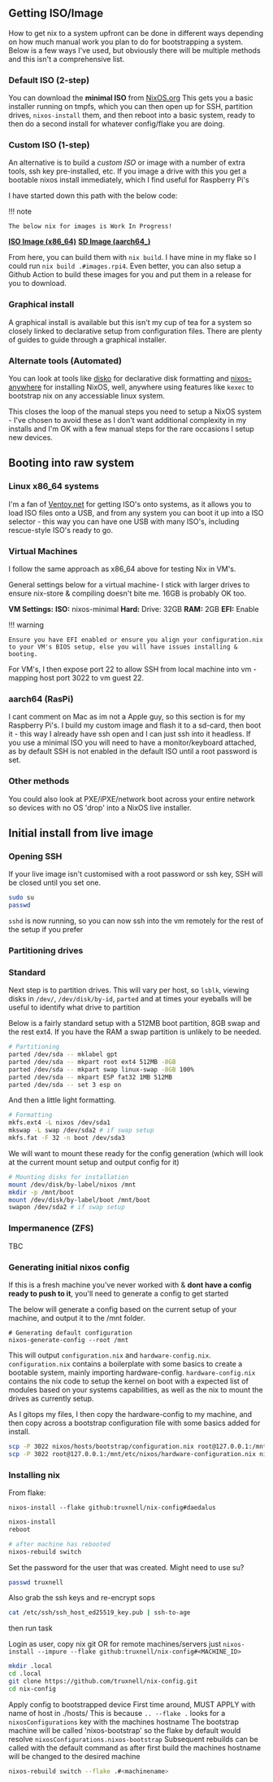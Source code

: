 ## Getting ISO/Image

How to get nix to a system upfront can be done in different ways depending on how much manual work you plan to do for bootstrapping a system. Below is a few ways I've used, but obviously there will be multiple methods and this isn't a comprehensive list.

### Default ISO (2-step)

You can download the **minimal ISO** from [NixOS.org](https://nixos.org/download/) This gets you a basic installer running on tmpfs, which you can then open up for SSH, partition drives, `nixos-install` them, and then reboot into a basic system, ready to then do a second install for whatever config/flake you are doing.

### Custom ISO (1-step)

An alternative is to build a _custom ISO_ or image with a number of extra tools, ssh key pre-installed, etc. If you image a drive with this you get a bootable nixos install immediately, which I find useful for Raspberry Pi's

I have started down this path with the below code:

!!! note

    The below nix for images is Work In Progress!

**[ISO Image (x86_64)](https://github.com/truxnell/nix-config/blob/main/nixos/hosts/images/cd-dvd/default.nix)**
**[SD Image (aarch64\_)](https://github.com/truxnell/nix-config/blob/main/nixos/hosts/images/sd-image/default.nix)**

From here, you can build them with `nix build`. I have mine in my flake so I could run `nix build .#images.rpi4`. Even better, you can also setup a Github Action to build these images for you and put them in a release for you to download.

### Graphical install

A graphical install is available but this isn't my cup of tea for a system so closely linked to declarative setup from configuration files. There are plenty of guides to guide through a graphical installer.

### Alternate tools (Automated)

You can look at tools like [disko](https://github.com/nix-community/disko) for declarative disk formatting and [nixos-anywhere](https://github.com/nix-community/nixos-anywhere) for installing NixOS, well, anywhere using features like `kexec` to bootstrap nix on any accessiable linux system.

This closes the loop of the manual steps you need to setup a NixOS system - I've chosen to avoid these as I don't want additional complexity in my installs and I'm OK with a few manual steps for the rare occasions I setup new devices.

## Booting into raw system

### Linux x86_64 systems

I'm a fan of [Ventoy.net](https://ventoy.net/en/index.html) for getting ISO's onto systems, as it allows you to load ISO files onto a USB, and from any system you can boot it up into a ISO selector - this way you can have one USB with many ISO's, including rescue-style ISO's ready to go.

### Virtual Machines

I follow the same approach as x86_64 above for testing Nix in VM's.

General settings below for a virtual machine- I stick with larger drives to ensure nix-store & compiling doesn't bite me. 16GB is probably OK too.

**VM Settings:**
**ISO:** nixos-minimal
**Hard:** Drive: 32GB
**RAM:** 2GB
**EFI:** Enable

!!! warning

    Ensure you have EFI enabled or ensure you align your configuration.nix to your VM's BIOS setup, else you will have issues installing & booting.

For VM's, I then expose port 22 to allow SSH from local machine into vm - mapping host port 3022 to vm guest 22.

### aarch64 (RasPi)

I cant comment on Mac as im not a Apple guy, so this section is for my Raspberry Pi's. I build my custom image and flash it to a sd-card, then boot it - this way I already have ssh open and I can just ssh into it headless. If you use a minimal ISO you will need to have a monitor/keyboard attached, as by default SSH is not enabled in the default ISO until a root password is set.

### Other methods

You could also look at PXE/iPXE/network boot across your entire network so devices with no OS 'drop' into a NixOS live installer.

## Initial install from live image

### Opening SSH

If your live image isn't customised with a root password or ssh key, SSH will be closed until you set one.

```sh
sudo su
passwd
```

`sshd` is now running, so you can now ssh into the vm remotely for the rest of the setup if you prefer

### Partitioning drives

### Standard

Next step is to partition drives. This will vary per host, so `lsblk`, viewing disks in `/dev/`, `/dev/disk/by-id`, `parted` and at times your eyeballs will be useful to identify what drive to partition

Below is a fairly standard setup with a 512MB boot partition, 8GB swap and the rest ext4. If you have the RAM a swap partition is unlikely to be needed.

```sh
# Partitioning
parted /dev/sda -- mklabel gpt
parted /dev/sda -- mkpart root ext4 512MB -8GB
parted /dev/sda -- mkpart swap linux-swap -8GB 100%
parted /dev/sda -- mkpart ESP fat32 1MB 512MB
parted /dev/sda -- set 3 esp on
```

And then a little light formatting.

```sh
# Formatting
mkfs.ext4 -L nixos /dev/sda1
mkswap -L swap /dev/sda2 # if swap setup
mkfs.fat -F 32 -n boot /dev/sda3
```

We will want to mount these ready for the config generation (which will look at the current mount setup and output config for it)

```sh
# Mounting disks for installation
mount /dev/disk/by-label/nixos /mnt
mkdir -p /mnt/boot
mount /dev/disk/by-label/boot /mnt/boot
swapon /dev/sda2 # if swap setup
```

### Impermanence (ZFS)

TBC

### Generating initial nixos config

If this is a fresh machine you've never worked with & **dont have a config ready to push to it**, you'll need to generate a config to get started

The below will generate a config based on the current setup of your machine, and output it to the /mnt folder.

```
# Generating default configuration
nixos-generate-config --root /mnt
```

This will output `configuration.nix` and `hardware-config.nix`. `configuration.nix` contains a boilerplate with some basics to create a bootable system, mainly importing hardware-config.
`hardware-config.nix` contains the nix code to setup the kernel on boot with a expected list of modules based on your systems capabilities, as well as the nix to mount the drives as currently setup.

As I gitops my files, I then copy the hardware-config to my machine, and then copy across a bootstrap configuration file with some basics added for install.

```sh
scp -P 3022 nixos/hosts/bootstrap/configuration.nix root@127.0.0.1:/mnt/etc/nixos/configuration.nix
scp -P 3022 root@127.0.0.1:/mnt/etc/nixos/hardware-configuration.nix nixos/hosts/nixosvm/hardware-configuration.nix
```

### Installing nix

From flake:

```
nixos-install --flake github:truxnell/nix-config#daedalus
```

```sh
nixos-install
reboot

# after machine has rebooted
nixos-rebuild switch
```

Set the password for the user that was created.
Might need to use su?

```sh
passwd truxnell
```

Also grab the ssh keys and re-encrypt sops

```sh
cat /etc/ssh/ssh_host_ed25519_key.pub | ssh-to-age
```

then run task

Login as user, copy nix git OR for remote machines/servers just `nixos-install --impure --flake github:truxnell/nix-config#<MACHINE_ID>`

```sh
mkdir .local
cd .local
git clone https://github.com/truxnell/nix-config.git
cd nix-config
```

Apply config to bootstrapped device
First time around, MUST APPLY <machinename> with name of host in ./hosts/
This is because `.. --flake .` looks for a `nixosConfigurations` key with the machines hostname
The bootstrap machine will be called 'nixos-bootstrap' so the flake by default would resolve `nixosConfigurations.nixos-bootstrap`
Subsequent rebuilds can be called with the default command as after first build the machines hostname will be changed to the desired machine

```sh
nixos-rebuild switch --flake .#<machinename>
```
